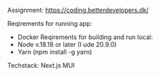 Assignment: https://coding.betterdevelopers.dk/

Reqirements for running app: 
- Docker
Reqirements for building and run local: 
- Node v.18.18 or later (I ude 20.9.0)
- Yarn (npm install -g yarn)


Techstack: Next.js MUI
